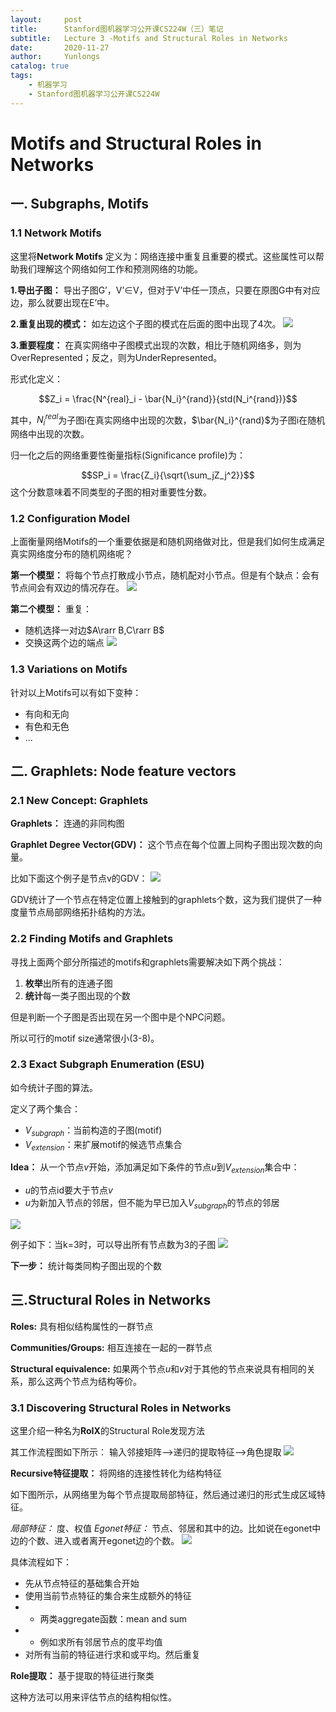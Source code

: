 ```yaml
---
layout:     post
title:      Stanford图机器学习公开课CS224W（三）笔记
subtitle:   Lecture 3 -Motifs and Structural Roles in Networks
date:       2020-11-27
author:     Yunlongs
catalog: true
tags:
    - 机器学习
    - Stanford图机器学习公开课CS224W
---
```


# Motifs and Structural Roles in Networks

## 一. Subgraphs, Motifs

### 1.1 Network Motifs
这里将**Network Motifs** 定义为：网络连接中重复且重要的模式。这些属性可以帮助我们理解这个网络如何工作和预测网络的功能。

**1.导出子图：** 导出子图G’，V’∈V，但对于V’中任一顶点，只要在原图G中有对应边，那么就要出现在E’中。

**2.重复出现的模式：** 如左边这个子图的模式在后面的图中出现了4次。
![](https://yunlongs-1253041399.cos.ap-chengdu.myqcloud.com/image/Similary_Detection/188.png)

**3.重要程度：** 在真实网络中子图模式出现的次数，相比于随机网络多，则为OverRepresented；反之，则为UnderRepresented。

形式化定义：

$$Z_i = \frac{N^{real}_i - \bar{N_i}^{rand}}{std(N_i^{rand})}$$

其中，$N_i^{real}$为子图i在真实网络中出现的次数，$\bar{N_i}^{rand}$为子图i在随机网络中出现的次数。

归一化之后的网络重要性衡量指标(Significance profile)为：

$$SP_i = \frac{Z_i}{\sqrt{\sum_jZ_j^2}}$$
这个分数意味着不同类型的子图的相对重要性分数。


### 1.2 Configuration Model
上面衡量网络Motifs的一个重要依据是和随机网络做对比，但是我们如何生成满足真实网络度分布的随机网络呢？

**第一个模型：**
将每个节点打散成小节点，随机配对小节点。但是有个缺点：会有节点间会有双边的情况存在。
![](https://yunlongs-1253041399.cos.ap-chengdu.myqcloud.com/image/Similary_Detection/189.png)

**第二个模型：**
重复：
- 随机选择一对边$A\rarr B,C\rarr B$
- 交换这两个边的端点
![](https://yunlongs-1253041399.cos.ap-chengdu.myqcloud.com/image/Similary_Detection/190.png)

### 1.3 Variations on Motifs
针对以上Motifs可以有如下变种：
- 有向和无向
- 有色和无色
- ...

## 二. Graphlets: Node feature vectors
### 2.1 New Concept: Graphlets
**Graphlets：** 连通的非同构图

**Graphlet Degree Vector(GDV)：** 这个节点在每个位置上同构子图出现次数的向量。

比如下面这个例子是节点v的GDV：
![](https://yunlongs-1253041399.cos.ap-chengdu.myqcloud.com/image/Similary_Detection/191.png)

GDV统计了一个节点在特定位置上接触到的graphlets个数，这为我们提供了一种度量节点局部网络拓扑结构的方法。

### 2.2 Finding Motifs and Graphlets
寻找上面两个部分所描述的motifs和graphlets需要解决如下两个挑战：
1. **枚举**出所有的连通子图
2. **统计**每一类子图出现的个数

但是判断一个子图是否出现在另一个图中是个NPC问题。

所以可行的motif size通常很小(3-8)。


### 2.3 Exact Subgraph Enumeration (ESU)
如今统计子图的算法。

定义了两个集合：
- $V_{subgraph}$：当前构造的子图(motif)
- $V_{extension}$：来扩展motif的候选节点集合

**Idea：** 从一个节点$v$开始，添加满足如下条件的节点$u$到$V_{extension}$集合中：
- $u$的节点id要大于节点$v$
- $u$为新加入节点的邻居，但不能为早已加入$V_{subgraph}$的节点的邻居

![](https://yunlongs-1253041399.cos.ap-chengdu.myqcloud.com/image/Similary_Detection/192.png)

例子如下：当k=3时，可以导出所有节点数为3的子图
![](https://yunlongs-1253041399.cos.ap-chengdu.myqcloud.com/image/Similary_Detection/193.png)

**下一步：**
统计每类同构子图出现的个数

## 三.Structural Roles in Networks

**Roles:** 具有相似结构属性的一群节点

**Communities/Groups:** 相互连接在一起的一群节点

**Structural equivalence:** 如果两个节点$u$和$v$对于其他的节点来说具有相同的关系，那么这两个节点为结构等价。

### 3.1 Discovering Structural Roles in Networks
这里介绍一种名为**RoIX**的Structural Role发现方法

其工作流程图如下所示：
输入邻接矩阵-->递归的提取特征-->角色提取
![](https://yunlongs-1253041399.cos.ap-chengdu.myqcloud.com/image/Similary_Detection/194.png)

**Recursive特征提取：** 将网络的连接性转化为结构特征

如下图所示，从网络里为每个节点提取局部特征，然后通过递归的形式生成区域特征。

*局部特征：* 度、权值
*Egonet特征：* 节点、邻居和其中的边。比如说在egonet中边的个数、进入或者离开egonet边的个数。
![](https://yunlongs-1253041399.cos.ap-chengdu.myqcloud.com/image/Similary_Detection/195.png)

具体流程如下：
- 先从节点特征的基础集合开始
- 使用当前节点特征的集合来生成额外的特征
- - 两类aggregate函数：mean and sum
- - 例如求所有邻居节点的度平均值
- 对所有当前的特征进行求和或平均。然后重复

**Role提取：** 基于提取的特征进行聚类

这种方法可以用来评估节点的结构相似性。